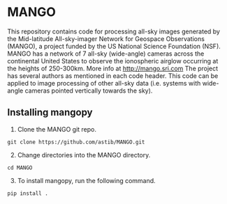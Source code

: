 # MANGO
This repository contains code for processing all-sky images generated by the Mid-latitude All-sky-imager Network for Geospace Observations (MANGO), a project funded by the US National Science Foundation (NSF). MANGO has a network of 7 all-sky (wide-angle) cameras across the continental United States to observe the ionospheric airglow occurring at the heights of 250-300km. More info at http://mango.sri.com
The project has several authors as mentioned in each code header. This code can be applied to image processing of other all-sky data (i.e. systems with wide-angle cameras pointed vertically towards the sky).


## Installing mangopy
1. Clone the MANGO git repo.
```
git clone https://github.com/astib/MANGO.git
```
2. Change directories into the MANGO directory.
```
cd MANGO
```
3. To install mangopy, run the following command.
```
pip install .
```  
